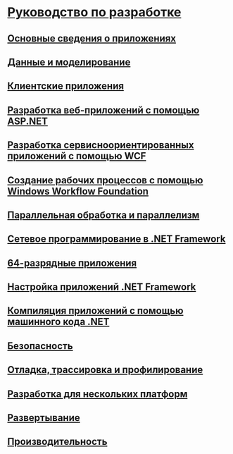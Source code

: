 # [Руководство по разработке](development-guide.md)
## [Основные сведения о приложениях](../standard/application-essentials.md)
## [Данные и моделирование](data/index.md)
## [Клиентские приложения](develop-client-apps.md)
## [Разработка веб-приложений с помощью ASP.NET](develop-web-apps-with-aspnet.md)
## [Разработка сервисноориентированных приложений с помощью WCF](windows-services/index.md)
## [Создание рабочих процессов с помощью Windows Workflow Foundation](windows-workflow-foundation/index.md)
## [Параллельная обработка и параллелизм](../standard/parallel-processing-and-concurrency.md)
## [Сетевое программирование в .NET Framework](network-programming/index.md)
## [64-разрядные приложения](64-bit-apps.md)
## [Настройка приложений .NET Framework](configure-apps/index.md)
## [Компиляция приложений с помощью машинного кода .NET](net-native/index.md)
## [Безопасность](../standard/security/index.md)
## [Отладка, трассировка и профилирование](debug-trace-profile/index.md)
## [Разработка для нескольких платформ](../standard/cross-platform/index.md)
## [Развертывание](deployment/index.md)
## [Производительность](performance/index.md)
